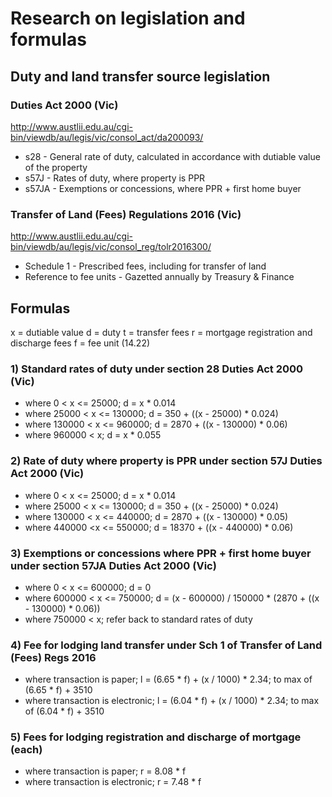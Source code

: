 # Research on legislation and formulas

## Duty and land transfer source legislation

### Duties Act 2000 (Vic)
http://www.austlii.edu.au/cgi-bin/viewdb/au/legis/vic/consol_act/da200093/
- s28 - General rate of duty, calculated in accordance with dutiable value of the property
- s57J - Rates of duty, where property is PPR
- s57JA - Exemptions or concessions, where PPR + first home buyer

### Transfer of Land (Fees) Regulations 2016 (Vic)
http://www.austlii.edu.au/cgi-bin/viewdb/au/legis/vic/consol_reg/tolr2016300/
- Schedule 1 - Prescribed fees, including for transfer of land
- Reference to fee units - Gazetted annually by Treasury & Finance

## Formulas
x = dutiable value
d = duty
t = transfer fees
r = mortgage registration and discharge fees
f = fee unit (14.22)

### 1) Standard rates of duty under section 28 Duties Act 2000 (Vic)
- where 0 < x <= 25000; d = x * 0.014
- where 25000 < x <= 130000; d = 350 + ((x - 25000) * 0.024)
- where 130000 < x <= 960000; d = 2870 + ((x - 130000) * 0.06)
- where 960000 < x; d = x * 0.055

### 2) Rate of duty where property is PPR under section 57J Duties Act 2000 (Vic)
- where 0 < x <= 25000; d = x * 0.014
- where 25000 < x <= 130000; d = 350 + ((x - 25000) * 0.024)
- where 130000 < x <= 440000; d =  2870 + ((x - 130000) * 0.05)
- where 440000 <x <= 550000; d = 18370 + ((x - 440000) * 0.06)

### 3) Exemptions or concessions where PPR + first home buyer under section 57JA Duties Act 2000 (Vic)
- where 0 < x <= 600000; d = 0
- where 600000 < x <= 750000; d = (x - 600000) / 150000 * (2870 + ((x - 130000) * 0.06))
- where 750000 < x; refer back to standard rates of duty

### 4) Fee for lodging land transfer under Sch 1 of Transfer of Land (Fees) Regs 2016
- where transaction is paper; l = (6.65 * f) + (x / 1000) * 2.34; to max of (6.65 * f) + 3510
- where transaction is electronic; l = (6.04 * f) + (x / 1000) * 2.34; to max of (6.04 * f) + 3510

### 5) Fees for lodging registration and discharge of mortgage (each)
- where transaction is paper; r = 8.08 * f
- where transaction is electronic; r = 7.48 * f
